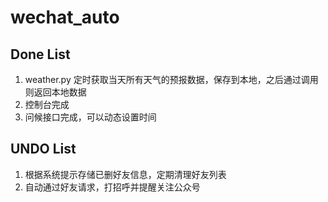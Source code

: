 # wechat_auto

## Done List

1. weather.py 定时获取当天所有天气的预报数据，保存到本地，之后通过调用则返回本地数据
2. 控制台完成
3. 问候接口完成，可以动态设置时间

## UNDO List

1. 根据系统提示存储已删好友信息，定期清理好友列表
2. 自动通过好友请求，打招呼并提醒关注公众号
